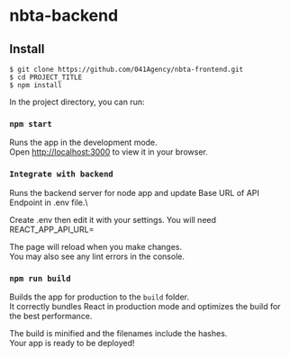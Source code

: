 # nbta-backend

## Install

    $ git clone https://github.com/041Agency/nbta-frontend.git
    $ cd PROJECT_TITLE
    $ npm install

In the project directory, you can run:

### `npm start`

Runs the app in the development mode.\
Open [http://localhost:3000](http://localhost:3000) to view it in your browser.

### `Integrate with backend`

Runs the backend server for node app and update Base URL of API Endpoint in .env file.\

Create .env then edit it with your settings. You will need
REACT_APP_API_URL=

The page will reload when you make changes.\
You may also see any lint errors in the console.


### `npm run build`

Builds the app for production to the `build` folder.\
It correctly bundles React in production mode and optimizes the build for the best performance.

The build is minified and the filenames include the hashes.\
Your app is ready to be deployed!



